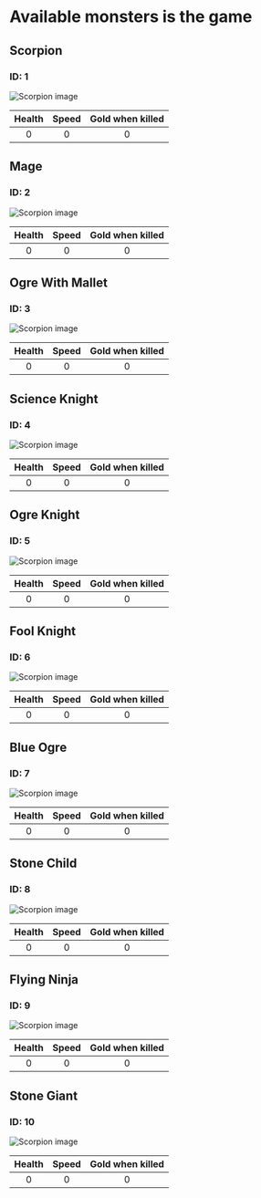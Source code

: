 # Available monsters is the game

## Scorpion

### ID: 1

![Scorpion image](images/enemies/1/die-0.png)

Health | Speed | Gold when killed
:---: | :---: | :---:
0 | 0 | 0

## Mage

### ID: 2

![Scorpion image](images/enemies/2/die-0.png)

Health | Speed | Gold when killed
:---: | :---: | :---:
0 | 0 | 0

## Ogre With Mallet

### ID: 3

![Scorpion image](images/enemies/3/die-0.png)

Health | Speed | Gold when killed
:---: | :---: | :---:
0 | 0 | 0

## Science Knight

### ID: 4

![Scorpion image](images/enemies/4/die-0.png)

Health | Speed | Gold when killed
:---: | :---: | :---:
0 | 0 | 0

## Ogre Knight

### ID: 5

![Scorpion image](images/enemies/5/die-0.png)

Health | Speed | Gold when killed
:---: | :---: | :---:
0 | 0 | 0

## Fool Knight

### ID: 6

![Scorpion image](images/enemies/6/die-0.png)

Health | Speed | Gold when killed
:---: | :---: | :---:
0 | 0 | 0

## Blue Ogre

### ID: 7

![Scorpion image](images/enemies/7/die-0.png)

Health | Speed | Gold when killed
:---: | :---: | :---:
0 | 0 | 0

## Stone Child

### ID: 8

![Scorpion image](images/enemies/8/die-0.png)

Health | Speed | Gold when killed
:---: | :---: | :---:
0 | 0 | 0

## Flying Ninja

### ID: 9

![Scorpion image](images/enemies/9/die-0.png)

Health | Speed | Gold when killed
:---: | :---: | :---:
0 | 0 | 0

## Stone Giant

### ID: 10

![Scorpion image](images/enemies/10/die-0.png)

Health | Speed | Gold when killed
:---: | :---: | :---:
0 | 0 | 0


